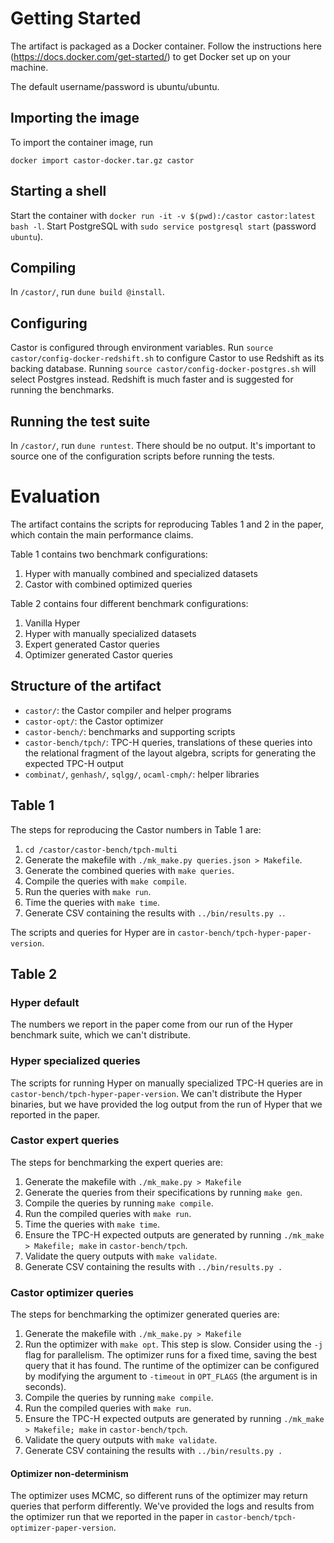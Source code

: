 # Getting Started

The artifact is packaged as a Docker container. Follow the instructions here
(https://docs.docker.com/get-started/) to get Docker set up on your machine.

The default username/password is ubuntu/ubuntu.

## Importing the image

To import the container image, run
```
docker import castor-docker.tar.gz castor
```

## Starting a shell

Start the container with `docker run -it -v $(pwd):/castor castor:latest bash
-l`. Start PostgreSQL with `sudo service postgresql start` (password `ubuntu`).

## Compiling

In `/castor/`, run `dune build @install`.

## Configuring

Castor is configured through environment variables. Run `source
castor/config-docker-redshift.sh` to configure Castor to use Redshift as its
backing database. Running `source castor/config-docker-postgres.sh` will select
Postgres instead. Redshift is much faster and is suggested for running the
benchmarks.

## Running the test suite

In `/castor/`, run `dune runtest`. There should be no output. It's important to
source one of the configuration scripts before running the tests.

# Evaluation

The artifact contains the scripts for reproducing Tables 1 and 2 in the paper,
which contain the main performance claims. 

Table 1 contains two benchmark configurations:

1. Hyper with manually combined and specialized datasets
2. Castor with combined optimized queries

Table 2 contains four different benchmark configurations:

1. Vanilla Hyper
2. Hyper with manually specialized datasets
3. Expert generated Castor queries
4. Optimizer generated Castor queries
    
## Structure of the artifact

 - `castor/`: the Castor compiler and helper programs
 - `castor-opt/`: the Castor optimizer
 - `castor-bench/`: benchmarks and supporting scripts
 - `castor-bench/tpch/`: TPC-H queries, translations of these queries into the
   relational fragment of the layout algebra, scripts for generating the
   expected TPC-H output
 - `combinat/`, `genhash/`, `sqlgg/`, `ocaml-cmph/`: helper libraries
 
## Table 1

The steps for reproducing the Castor numbers in Table 1 are:
1. `cd /castor/castor-bench/tpch-multi`
2. Generate the makefile with `./mk_make.py queries.json > Makefile`.
2. Generate the combined queries with `make queries`.
3. Compile the queries with `make compile`.
4. Run the queries with `make run`.
5. Time the queries with `make time`.
6. Generate CSV containing the results with `../bin/results.py .`.

The scripts and queries for Hyper are in `castor-bench/tpch-hyper-paper-version`.

## Table 2

### Hyper default

The numbers we report in the paper come from our run of the Hyper benchmark
suite, which we can't distribute.

### Hyper specialized queries

The scripts for running Hyper on manually specialized TPC-H queries are in
`castor-bench/tpch-hyper-paper-version`. We can't distribute the Hyper binaries,
but we have provided the log output from the run of Hyper that we reported in
the paper.

### Castor expert queries

The steps for benchmarking the expert queries are:

1. Generate the makefile with `./mk_make.py > Makefile`
1. Generate the queries from their specifications by running `make gen`.
2. Compile the queries by running `make compile`.
3. Run the compiled queries with `make run`.
5. Time the queries with `make time`.
4. Ensure the TPC-H expected outputs are generated by running `./mk_make >
   Makefile; make` in `castor-bench/tpch`.
4. Validate the query outputs with `make validate`.
5. Generate CSV containing the results with `../bin/results.py .`

### Castor optimizer queries

The steps for benchmarking the optimizer generated queries are:

1. Generate the makefile with `./mk_make.py > Makefile`
2. Run the optimizer with `make opt`. This step is slow. Consider using the `-j`
   flag for parallelism. The optimizer runs for a fixed time, saving the best
   query that it has found. The runtime of the optimizer can be configured by
   modifying the argument to `-timeout` in `OPT_FLAGS` (the argument is in
   seconds).
2. Compile the queries by running `make compile`.
3. Run the compiled queries with `make run`.
4. Ensure the TPC-H expected outputs are generated by running `./mk_make >
   Makefile; make` in `castor-bench/tpch`.
4. Validate the query outputs with `make validate`.
5. Generate CSV containing the results with `../bin/results.py .`

#### Optimizer non-determinism
    
The optimizer uses MCMC, so different runs of the optimizer may return queries
that perform differently. We've provided the logs and results from the optimizer
run that we reported in the paper in
`castor-bench/tpch-optimizer-paper-version`.
